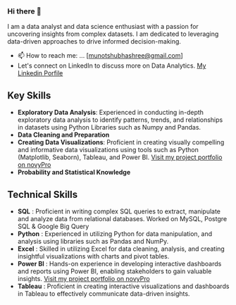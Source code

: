 ### Hi there 👋

<!--
**Shubhashree26/Shubhashree26** is a ✨ _special_ ✨ repository because its `README.md` (this file) appears on your GitHub profile.

Here are some ideas to get you started:

- 🔭 I’m currently working on ...
- 🌱 I’m currently learning ...
- 👯 I’m looking to collaborate on ...
- 🤔 I’m looking for help with ...
- 💬 Ask me about ...
- 📫 How to reach me: ...
- 😄 Pronouns: ...
- ⚡ Fun fact: ...
-->

I am a data analyst and data science enthusiast with a passion for uncovering insights from complex datasets. I am dedicated to leveraging data-driven approaches to drive informed decision-making.
- 📫 How to reach me: ...  [munotshubhashree@gmail.com]
- Let's connect on LinkedIn to discuss more on Data Analytics. [My Linkedin Porfile](https://www.linkedin.com/in/shubhashree-munot-91447aa0/)

## Key Skills
- **Exploratory Data Analysis**: Experienced in conducting in-depth exploratory data analysis to identify patterns, trends, and relationships in datasets using Python Libraries such as Numpy and Pandas.
- **Data Cleaning and Preparation**
- **Creating Data Visualizations**: Proficient in creating visually compelling and informative data visualizations using tools such as Python (Matplotlib, Seaborn), Tableau, and Power BI.
[Visit my project portfolio on novyPro](https://www.novypro.com/profile_about/shubhashreemunot)
- **Probability and Statistical Knowledge**

## Technical Skills
- **SQL** : Proficient in writing complex SQL queries to extract, manipulate and analyze data from relational databases. Worked on MySQL, Postgre SQL & Google Big Query
- **Python** : Experienced in utilizing Python for data manipulation, and analysis using libraries such as Pandas and NumPy.
- **Excel** : Skilled in utilizing Excel for data cleaning, analysis, and creating insightful visualizations with charts and pivot tables.
- **Power BI** : Hands-on experience in developing interactive dashboards and reports using Power BI, enabling stakeholders to gain valuable insights.
[Visit my project portfolio on novyPro](https://www.novypro.com/profile_about/shubhashreemunot)
- **Tableau** : Proficient in creating interactive visualizations and dashboards in Tableau to effectively communicate data-driven insights.
